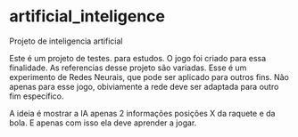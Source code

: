 # artificial_inteligence
Projeto de inteligencia artificial

Este é um projeto de testes. para estudos. O jogo foi criado para essa finalidade.
As referencias desse projeto são variadas.
Esse é um experimento de Redes Neurais, que pode ser aplicado para outros fins. Não apenas para esse jogo, obiviamente a rede deve ser adaptada para outro fim específico.

A ideia é mostrar a IA apenas 2 informações posições X da raquete e da bola. E apenas com isso ela deve aprender a jogar.
